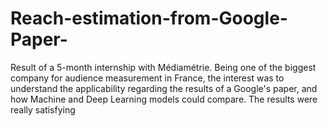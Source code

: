 # Reach-estimation-from-Google-Paper-
Result of a 5-month internship with Médiamétrie. Being one of the biggest company for audience measurement in France, the interest was to understand the applicability regarding the results of a Google's paper, and how Machine and Deep Learning models could compare. The results were really satisfying
